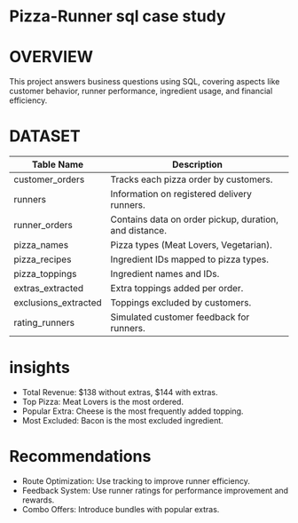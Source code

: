 # Pizza-Runner sql case study
# OVERVIEW
This project answers business questions using SQL, covering aspects like customer behavior, runner performance, ingredient usage, and financial efficiency.
# DATASET
| Table Name           | Description                                           |
|----------------------|-------------------------------------------------------|
| customer_orders      | Tracks each pizza order by customers.                |
| runners              | Information on registered delivery runners.          |
| runner_orders        | Contains data on order pickup, duration, and distance.|
| pizza_names          | Pizza types (Meat Lovers, Vegetarian).               |
| pizza_recipes        | Ingredient IDs mapped to pizza types.                |
| pizza_toppings       | Ingredient names and IDs.                            |
| extras_extracted     | Extra toppings added per order.                      |
| exclusions_extracted | Toppings excluded by customers.                      |
| rating_runners       | Simulated customer feedback for runners.             |

# insights
* Total Revenue: $138 without extras, $144 with extras.
* Top Pizza: Meat Lovers is the most ordered.
* Popular Extra: Cheese is the most frequently added topping.
* Most Excluded: Bacon is the most excluded ingredient.
# Recommendations
* Route Optimization: Use tracking to improve runner efficiency.
* Feedback System: Use runner ratings for performance improvement and rewards.
* Combo Offers: Introduce bundles with popular extras.
